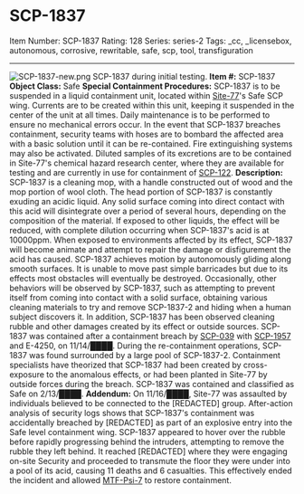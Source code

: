 # SCP-1837
Item Number: SCP-1837
Rating: 128
Series: series-2
Tags: _cc, _licensebox, autonomous, corrosive, rewritable, safe, scp, tool, transfiguration

---

![SCP-1837-new.png](https://scp-wiki.wdfiles.com/local--files/scp-1837/SCP-1837-new.png)
SCP-1837 during initial testing.
**Item #:** SCP-1837
**Object Class:** Safe
**Special Containment Procedures:** SCP-1837 is to be suspended in a liquid containment unit, located within [Site-77](/secure-facility-dossier-site-77)'s Safe SCP wing. Currents are to be created within this unit, keeping it suspended in the center of the unit at all times. Daily maintenance is to be performed to ensure no mechanical errors occur. In the event that SCP-1837 breaches containment, security teams with hoses are to bombard the affected area with a basic solution until it can be re-contained. Fire extinguishing systems may also be activated.
Diluted samples of its excretions are to be contained in Site-77's chemical hazard research center, where they are available for testing and are currently in use for containment of [SCP-122](/scp-122).
**Description:** SCP-1837 is a cleaning mop, with a handle constructed out of wood and the mop portion of wool cloth.
The head portion of SCP-1837 is constantly exuding an acidic liquid. Any solid surface coming into direct contact with this acid will disintegrate over a period of several hours, depending on the composition of the material. If exposed to other liquids, the effect will be reduced, with complete dilution occurring when SCP-1837's acid is at 10000ppm.
When exposed to environments affected by its effect, SCP-1837 will become animate and attempt to repair the damage or disfigurement the acid has caused. SCP-1837 achieves motion by autonomously gliding along smooth surfaces. It is unable to move past simple barricades but due to its effects most obstacles will eventually be destroyed.
Occasionally, other behaviors will be observed by SCP-1837, such as attempting to prevent itself from coming into contact with a solid surface, obtaining various cleaning materials to try and remove SCP-1837-2 and hiding when a human subject discovers it. In addition, SCP-1837 has been observed cleaning rubble and other damages created by its effect or outside sources.
SCP-1837 was contained after a containment breach by [SCP-039](/scp-039) with [SCP-1957](/scp-1957) and E-4250, on 11/14/████. During the re-containment operations, SCP-1837 was found surrounded by a large pool of SCP-1837-2. Containment specialists have theorized that SCP-1837 had been created by cross-exposure to the anomalous effects, or had been planted in Site-77 by outside forces during the breach. SCP-1837 was contained and classified as Safe on 2/13/████.
**Addendum:** On 11/16/████, Site-77 was assaulted by individuals believed to be connected to the [REDACTED] group. After-action analysis of security logs shows that SCP-1837's containment was accidentally breached by [REDACTED] as part of an explosive entry into the Safe level containment wing. SCP-1837 appeared to hover over the rubble before rapidly progressing behind the intruders, attempting to remove the rubble they left behind. It reached [REDACTED] where they were engaging on-site Security and proceeded to transmute the floor they were under into a pool of its acid, causing 11 deaths and 6 casualties. This effectively ended the incident and allowed [MTF-Psi-7](/mtf-psi-7-home-improvement-hub) to restore containment.